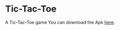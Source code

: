 # Tic-Tac-Toe
A Tic-Tac-Toe game 
You can download the Apk [here](https://drive.google.com/file/d/1Ndj9SyaednLDxI_TEgE9UDLp7rorQRX-/view?usp=sharing).

